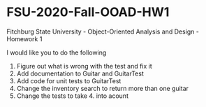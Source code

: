 # FSU-2020-Fall-OOAD-HW1
Fitchburg State University - Object-Oriented Analysis and Design - Homework 1

I would like you to do the following
1. Figure out what is wrong with the test and fix it
2. Add documentation to Guitar and GuitarTest
3. Add code for unit tests to GuitarTest
4. Change the inventory search to return more than one guitar
5. Change the tests to take 4. into acount
